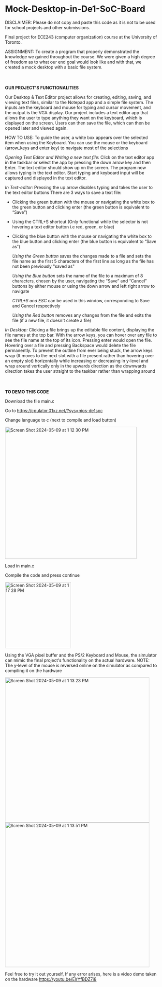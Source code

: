 # Mock-Desktop-in-De1-SoC-Board
DISCLAIMER: Please do not copy and paste this code as it is not to be used for school projects and other submissions.

Final project for ECE243 (computer organization) course at the University of Toronto. 

ASSIGNMENT:
To create a program that properly demonstrated the knowledge we gained throughout the course.
We were given a high degree of freedom as to what our end goal would look like and with that, we 
created a mock desktop with a basic file system.
<br />
<br />
<br />  
**OUR PROJECT'S FUNCTIONALITIES**

Our Desktop & Text Editor project allows for creating, editing, saving, and viewing text files, 
similar to the Notepad app and a simple file system. The inputs are the keyboard and mouse for typing 
and cursor movement, and the output is the VGA display. Our project includes a text editor app that 
allows the user to type anything they want on the keyboard, which is displayed on the screen. 
Users can then save the file, which can then be opened later and viewed again.

HOW TO USE:
To guide the user, a white box appears over the selected item when using the Keyboard. You can use 
the mouse or the keyboard (arrow_keys and enter key) to navigate most of the selections

*Opening Text Editor and Writing a new text file:*
Click on the text editor app in the taskbar or select the app by pressing the down arrow key 
and then Enter. The text editor should show up on the screen. The program now allows typing 
in the text editor. Start typing and keyboard input will be captured and displayed in the text editor.

*In Text-editor:*
Pressing the up arrow disables typing and takes the user to the text editor buttons
There are 3 ways to save a text file:
- Clicking the green button with the mouse or navigating the white box to the green button and clicking enter (the green button is equivalent to “Save”)
- Using the CTRL+S shortcut (Only functional while the selector is not hovering a text editor button i.e red, green, or blue)
- Clicking the blue button with the mouse or navigating the white box to the blue button and clicking enter (the blue button is equivalent to “Save as”)

  *Using the Green button* saves the changes made to a file and sets the file name as the first 5 characters of the first line as long as the file has not been previously "saved as"
  
  *Using the Blue button* sets the name of the file to a maximum of 8 characters, chosen by the user, navigating the “Save” and “Cancel” buttons by either mouse or using the down arrow     and left right arrow to navigate
  
  *CTRL+S and ESC* can be used in this window, corresponding to Save and Cancel respectively  

  *Using the Red button* removes any changes from the file and exits the file (if a new file, it doesn't create a file)

*In Desktop:*
Clicking a file brings up the editable file content, displaying the file names at the top bar.
With the arrow keys, you can hover over any file to see the file name at the top of its icon. Pressing enter would open the file.
Hovering over a file and pressing Backspace would delete the file permanently. 
To prevent the outline from ever being stuck, the arrow keys wrap (It moves to the next slot with a file present rather than hovering over an empty slot) 
horizontally while increasing or decreasing in y-level and wrap around vertically only in the upwards direction as the downwards 
direction takes the user straight to the taskbar rather than wrapping around 
<br />
<br />
<br />  
**TO DEMO THIS CODE**

Download the file main.c

Go to https://cpulator.01xz.net/?sys=nios-de1soc  

Change language to c (next to compile and load button)

<img width="435" alt="Screen Shot 2024-05-09 at 1 12 30 PM" src="https://github.com/damilola-aina/Mock-Desktop-in-De1-SoC-Board/assets/163164974/758a83c4-d4f8-443d-8682-15ce7f5efbbb">

Load in main.c

Compile the code and press continue

<img width="218" alt="Screen Shot 2024-05-09 at 1 17 28 PM" src="https://github.com/damilola-aina/Mock-Desktop-in-De1-SoC-Board/assets/163164974/94df7f51-8e49-405a-a796-a2b52b1061f4">

Using the VGA pixel buffer and the PS/2 Keyboard and Mouse, the simulator can mimic the final
project's functionality on the actual hardware. 
NOTE: The y-level of the mouse is reversed online on the simulator as compared to compiling it on the hardware

<img width="477" alt="Screen Shot 2024-05-09 at 1 13 23 PM" src="https://github.com/damilola-aina/Mock-Desktop-in-De1-SoC-Board/assets/163164974/e040250d-66ec-4701-bf1d-4faed635960a">
<img width="477" alt="Screen Shot 2024-05-09 at 1 13 51 PM" src="https://github.com/damilola-aina/Mock-Desktop-in-De1-SoC-Board/assets/163164974/472a7520-dc52-41a7-873f-394c28b3c724">

Feel free to try it out yourself, If any error arises, here is a video demo taken on the hardware
https://youtu.be/EIrYfBDZ7i8

